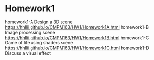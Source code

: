 # Homework1
homework1-A  Design a 3D scene<br> https://hhllii.github.io/CMPM163/HW1/Homework1A.html
homework1-B  Image processing scene<br> https://hhllii.github.io/CMPM163/HW1/Homework1B.html
homework1-C  Game of life using shaders scene<br> https://hhllii.github.io/CMPM163/HW1/Homework1C.html
homework1-D  Discuss a visual effect<br>
